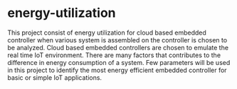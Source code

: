 # energy-utilization
This project consist of energy utilization for cloud based embedded controller when various system is assembled on the controller is chosen to be analyzed. Cloud based embedded controllers are chosen to emulate the real time IoT environment. There are many factors that contributes to the difference in energy consumption of a system. Few parameters will be used in this project to identify the most energy efficient embedded controller for basic or simple IoT applications.
